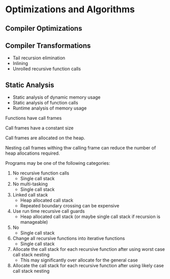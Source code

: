 # Optimizations and Algorithms

## Compiler Optimizations

## Compiler Transformations

- Tail recursion elimination
- Inlining
- Unrolled recursive function calls

## Static Analysis

- Static analysis of dynamic memory usage
- Static analysis of function calls
- Runtime analysis of memory usage

Functions have call frames

Call frames have a constant size

Call frames are allocated on the heap.

Nesting call frames withing thw calling frame can reduce the number of heap
allocations required.

Programs may be one of the following categories:

1. No recursive function calls
    - Single call stack
2. No multi-tasking
    - Single call stack
3. Linked call stack
    - Heap allocated call stack
    - Repeated boundary crossing can be expensive
4. Use run time recursive call guards
    - Heap allocated call stack (or maybe single call stack if recursion is manageable)
5. No
    - Single call stack
6. Change all recursive functions into iterative functions
    - Single call stack
7. Allocate the call stack for each recursive function after using worst case call stack nesting
    - This may significantly over allocate for the general case
8. Allocate the call stack for each recursive function after using likely case call stack nesting
